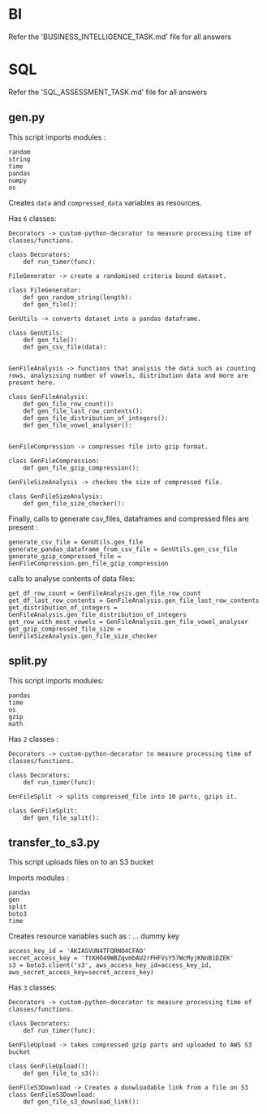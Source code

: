 # BI
Refer the 'BUSINESS_INTELLIGENCE_TASK.md' file for all answers

# SQL
Refer the 'SQL_ASSESSMENT_TASK.md' file for all answers

## gen.py
This script imports modules :

```
random
string
time
pandas
numpy
os
``` 
Creates `data` and `compressed_data` variables as resources.

Has `6` classes:

```
Decorators -> custom-python-decorator to measure processing time of classes/functions.

class Decorators:
    def run_timer(func):

FileGenerator -> create a randomised criteria bound dataset.

class FileGenerator:
    def gen_random_string(length):
    def gen_file():

GenUtils -> converts dataset into a pandas dataframe.

class GenUtils:
    def gen_file():
    def gen_csv_file(data):


GenFileAnalysis -> functions that analysis the data such as counting rows, analysising number of vowels, distribution data and more are present here.

class GenFileAnalysis:
    def gen_file_row_count():
    def gen_file_last_row_contents():
    def gen_file_distribution_of_integers():
    def gen_file_vowel_analyser():


GenFileCompression -> compresses file into gzip format.

class GenFileCompression:
    def gen_file_gzip_compression():

GenFileSizeAnalysis -> checkes the size of compressed file. 

class GenFileSizeAnalysis:
    def gen_file_size_checker():

```

Finally, calls to generate csv_files, dataframes and compressed files are present :

```
generate_csv_file = GenUtils.gen_file
generate_pandas_dataframe_from_csv_file = GenUtils.gen_csv_file
generate_gzip_compressed_file = GenFileCompression.gen_file_gzip_compression
```

calls to analyse contents of data files:

```
get_df_row_count = GenFileAnalysis.gen_file_row_count
get_df_last_row_contents = GenFileAnalysis.gen_file_last_row_contents
get_distribution_of_integers = GenFileAnalysis.gen_file_distribution_of_integers
get_row_with_most_vowels = GenFileAnalysis.gen_file_vowel_analyser
get_gzip_compressed_file_size = GenFileSizeAnalysis.gen_file_size_checker
```

## split.py
This script imports modules:

```
pandas
time
os
gzip
math
```

Has `2` classes :

```
Decorators -> custom-python-decorator to measure processing time of classes/functions.

class Decorators:
    def run_timer(func):

GenFileSplit -> splits compressed_file into 10 parts, gzips it.

class GenFileSplit:
    def gen_file_split():
```

## transfer_to_s3.py
This script uploads files on to an S3 bucket

Imports modules :

```
pandas
gen
split
boto3
time
```

Creates resource variables such as :
...
dummy key
```
access_key_id = 'AKIASVUN4TFQRNO4CFAO'
secret_access_key = 'ftKHO49WBZqvmbAU2rFHFVsY57WcMyjKNnB1DZEK'
s3 = boto3.client('s3', aws_access_key_id=access_key_id, aws_secret_access_key=secret_access_key)
```

Has `3` classes:

```
Decorators -> custom-python-decorator to measure processing time of classes/functions.

class Decorators:
    def run_timer(func):

GenFileUpload -> takes compressed gzip parts and uploaded to AWS S3 bucket

class GenFileUpload():
    def gen_file_to_s3():

GenFileS3Download -> Creates a donwloadable link from a file on S3
class GenFileS3Download:
    def gen_file_s3_download_link():
```
